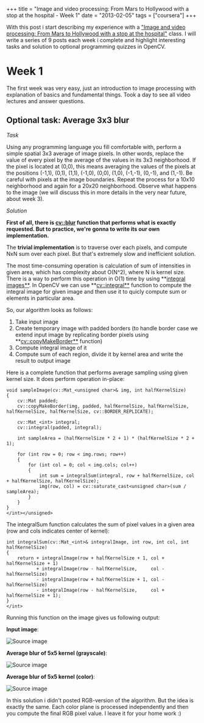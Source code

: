 +++
title =  "Image and video processing: From Mars to Hollywood with a stop at the hospital - Week 1"
date = "2013-02-05"
tags =  ["coursera"]
+++

With this post i start describing my experience with a ["Image and video processing: From Mars to Hollywood with a stop at the hospital"][1] class. I will write a series of 9 posts each week i complete and highlight interesting tasks and solution to optional programming quizzes in OpenCV. 

<!--more-->
# Week 1

The first week was very easy, just an introduction to image processing with explanation of basics and fundamental things. Took a day to see all video lectures and answer questions.

## Optional task: Average 3x3 blur

_Task_

Using any programming language you fill comfortable with, perform a simple spatial 3x3 average of image pixels. In other words, replace the value of every pixel by the average of the values in its 3x3 neighborhood. If the pixel is located at (0,0), this means averaging the values of the pixels at the positions (-1,1), (0,1), (1,1), (-1,0), (0,0), (1,0), (-1,-1), (0,-1), and (1,-1). Be careful with pixels at the image boundaries. Repeat the process for a 10x10 neighborhood and again for a 20x20 neighborhood. Observe what happens to the image (we will discuss this in more details in the very near future, about week 3).

_Solution_

**First of all, there is [cv::blur][2] function that performs what is exactly requested. But to practice, we're gonna to write its our own implementation.**

The **trivial implementation** is to traverse over each pixels, and compute NxN sum over each pixel. But that's extremely slow and inefficient solution.

The most time-consuming operation is calculation of sum of intensities in given area, which has complexity about O(N^2), where N is kernel size. There is a way to perform this operation in O(1) time by using **[integral images**][3]. In OpenCV we can use **[cv::integral**][4] function to compute the integral image for given image and then use it to quicly compute sum or elements in particular area.

So, our algorithm looks as follows:

  1. Take input image
  2. Create temporary image with padded borders (to handle border case we extend input image by replicating border pixels using **[cv::copyMakeBorder**][5] function)
  3. Compute integral image of it
  4. Compute sum of each region, divide it by kernel area and write the result to output image

Here is a complete function that performs average sampling using given kernel size. It does perform operation in-place:
    
    
    void sampleImage(cv::Mat_<unsigned char>& img, int halfKernelSize)
    {
        cv::Mat padded;
        cv::copyMakeBorder(img, padded, halfKernelSize, halfKernelSize, halfKernelSize, halfKernelSize, cv::BORDER_REPLICATE);
    
        cv::Mat_<int> integral;
        cv::integral(padded, integral);
    
        int sampleArea = (halfKernelSize * 2 + 1) * (halfKernelSize * 2 + 1);
    
        for (int row = 0; row < img.rows; row++)
        {
            for (int col = 0; col < img.cols; col++)
            {
                int sum = integralSum(integral, row + halfKernelSize, col + halfKernelSize, halfKernelSize);
                img(row, col) = cv::saturate_cast<unsigned char>(sum / sampleArea);
            }
        }
    }
    </int></unsigned>

The integralSum function calculates the sum of pixel values in a given area (row and cols indicates center of kernel):
    
    
    int integralSum(cv::Mat_<int>& integralImage, int row, int col, int halfKernelSize)
    {
        return + integralImage(row + halfKernelSize + 1, col + halfKernelSize + 1)
               + integralImage(row - halfKernelSize,     col - halfKernelSize)
               - integralImage(row + halfKernelSize + 1, col - halfKernelSize)
               - integralImage(row - halfKernelSize,     col + halfKernelSize + 1);
    }
    </int>

Running this function on the image gives us following output:

**Input image**:

![Source image][6]

**Average blur of 5x5 kernel (grayscale)**:

![Source image][7]

**Average blur of 5x5 kernel (color)**:

![Source image][8]

In this solution i didn't posted RGB-version of the algorithm. But the idea is exactly the same. Each color plane is processed independently and then you compute the final RGB pixel value. I leave it for your home work :)

   [1]: https://www.coursera.org/course/images
   [2]: http://docs.opencv.org/modules/imgproc/doc/filtering.html?highlight=blur#void%20blur%28InputArray%20src,%20OutputArray%20dst,%20Size%20ksize,%20Point%20anchor,%20int%20borderType%29
   [3]: http://en.wikipedia.org/wiki/Summed_area_table
   [4]: http://docs.opencv.org/modules/imgproc/doc/miscellaneous_transformations.html?highlight=integral#void%20integral%28InputArray%20src,%20OutputArray%20sum,%20int%20sdepth%29
   [5]: http://docs.opencv.org/modules/imgproc/doc/filtering.html?highlight=copymakeborder#void%20copyMakeBorder%28InputArray%20src,%20OutputArray%20dst,%20int%20top,%20int%20bottom,%20int%20left,%20int%20right,%20int%20borderType,%20const%20Scalar&%20value%29
   [6]: fruits.jpg
   [7]: sampled_gray.png
   [8]: sampled_rgb.png